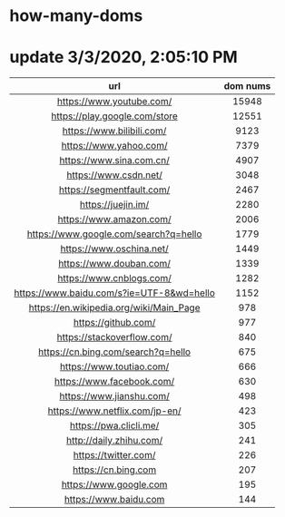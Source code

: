 # how-many-doms

# update 3/3/2020, 2:05:10 PM

url | dom nums
:-: | :-:
https://www.youtube.com/ | 15948
https://play.google.com/store | 12551
https://www.bilibili.com/ | 9123
https://www.yahoo.com/ | 7379
https://www.sina.com.cn/ | 4907
https://www.csdn.net/ | 3048
https://segmentfault.com/ | 2467
https://juejin.im/ | 2280
https://www.amazon.com/ | 2006
https://www.google.com/search?q=hello | 1779
https://www.oschina.net/ | 1449
https://www.douban.com/ | 1339
https://www.cnblogs.com/ | 1282
https://www.baidu.com/s?ie=UTF-8&wd=hello | 1152
https://en.wikipedia.org/wiki/Main_Page | 978
https://github.com/ | 977
https://stackoverflow.com/ | 840
https://cn.bing.com/search?q=hello | 675
https://www.toutiao.com/ | 666
https://www.facebook.com/ | 630
https://www.jianshu.com/ | 498
https://www.netflix.com/jp-en/ | 423
https://pwa.clicli.me/ | 305
http://daily.zhihu.com/ | 241
https://twitter.com/ | 226
https://cn.bing.com | 207
https://www.google.com | 195
https://www.baidu.com | 144
